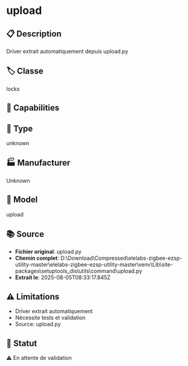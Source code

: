 # upload

## 📋 Description
Driver extrait automatiquement depuis upload.py

## 🏷️ Classe
locks

## 🔧 Capabilities


## 📡 Type
unknown

## 🏭 Manufacturer
Unknown

## 📱 Model
upload

## 📚 Source
- **Fichier original**: upload.py
- **Chemin complet**: D:\Download\Compressed\elelabs-zigbee-ezsp-utility-master\elelabs-zigbee-ezsp-utility-master\venv\Lib\site-packages\setuptools\_distutils\command\upload.py
- **Extrait le**: 2025-08-05T08:33:17.845Z

## ⚠️ Limitations
- Driver extrait automatiquement
- Nécessite tests et validation
- Source: upload.py

## 🚀 Statut
⚠️ En attente de validation
